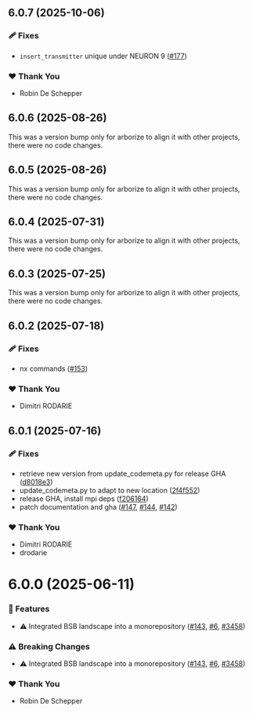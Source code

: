 ## 6.0.7 (2025-10-06)

### 🩹 Fixes

- `insert_transmitter` unique under NEURON 9 ([#177](https://github.com/dbbs-lab/bsb/pull/177))

### ❤️ Thank You

- Robin De Schepper

## 6.0.6 (2025-08-26)

This was a version bump only for arborize to align it with other projects, there were no code changes.

## 6.0.5 (2025-08-26)

This was a version bump only for arborize to align it with other projects, there were no code changes.

## 6.0.4 (2025-07-31)

This was a version bump only for arborize to align it with other projects, there were no code changes.

## 6.0.3 (2025-07-25)

This was a version bump only for arborize to align it with other projects, there were no code changes.

## 6.0.2 (2025-07-18)

### 🩹 Fixes

- nx commands ([#153](https://github.com/dbbs-lab/bsb/pull/153))

### ❤️ Thank You

- Dimitri RODARIE

## 6.0.1 (2025-07-16)

### 🩹 Fixes

- retrieve new version from update_codemeta.py for release GHA ([d8018e3](https://github.com/dbbs-lab/bsb/commit/d8018e3))
- update_codemeta.py to adapt to new location ([2f4f552](https://github.com/dbbs-lab/bsb/commit/2f4f552))
- release GHA, install mpi deps ([f206164](https://github.com/dbbs-lab/bsb/commit/f206164))
- patch documentation and gha ([#147](https://github.com/dbbs-lab/bsb/pull/147), [#144](https://github.com/dbbs-lab/bsb/issues/144), [#142](https://github.com/dbbs-lab/bsb/issues/142))

### ❤️ Thank You

- Dimitri RODARIE
- drodarie

# 6.0.0 (2025-06-11)

### 🚀 Features

- ⚠️  Integrated BSB landscape into a monorepository ([#143](https://github.com/dbbs-lab/bsb/pull/143), [#6](https://github.com/dbbs-lab/bsb/issues/6), [#3458](https://github.com/dbbs-lab/bsb/issues/3458))

### ⚠️  Breaking Changes

- ⚠️  Integrated BSB landscape into a monorepository ([#143](https://github.com/dbbs-lab/bsb/pull/143), [#6](https://github.com/dbbs-lab/bsb/issues/6), [#3458](https://github.com/dbbs-lab/bsb/issues/3458))

### ❤️ Thank You

- Robin De Schepper